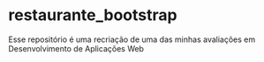 # restaurante_bootstrap
Esse repositório é uma recriação de uma das minhas avaliações em Desenvolvimento de Aplicações Web
